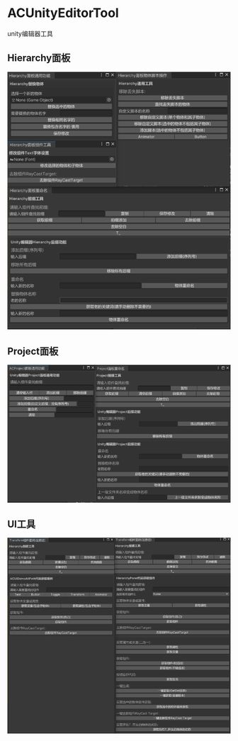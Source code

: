 # ACUnityEditorTool

unity编辑器工具

## Hierarchy面板

![1](\Image/1.png)

## Project面板

![2](\Image/2.png)

## UI工具

![3](\Image/3.png)

